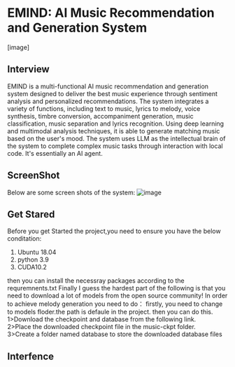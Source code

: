 # EMIND: AI Music Recommendation and Generation System
[image]
## Interview
EMIND is a multi-functional AI music recommendation and generation system designed to deliver the best music experience through sentiment analysis and personalized recommendations. The system integrates a variety of functions, including text to music, lyrics to melody, voice synthesis, timbre conversion, accompaniment generation, music classification, music separation and lyrics recognition. Using deep learning and multimodal analysis techniques, it is able to generate matching music based on the user's mood. The system uses LLM as the intellectual brain of the system to complete complex music tasks through interaction with local code. It's essentially an AI agent.
## ScreenShot
Below are some screen shots of the system:
![image](https://github.com/sfdeggb/Emind/assets/95692531/fa7ebdb0-8a38-4eee-98a4-d9f78c1144f6)

## Get Stared 
Before you get Started the project,you need to ensure you have the below conditation:
1. Ubuntu 18.04
2. python 3.9
3. CUDA10.2
   
then you can install the necessray packages according to the requremnents.txt
Finally I guess the hardest part of the following is that you need to download a lot of models from the open source community!
In order to achieve melody generation you need to do：
firstly, you need to change to models floder.the path is defaule in the project.
then you can do this.  
1>Download the checkpoint and database from the following link.  
2>Place the downloaded checkpoint file in the music-ckpt folder.  
3>Create a folder named database to store the downloaded database files  

## Interfence 
